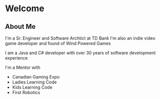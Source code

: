 # Welcome

## About Me

I'm a Sr. Engineer and Software Archtict at TD Bank
I'm also an indie video game developer and found of Wind Powered Games

I am a Java and C# developer with over 30 years of software development experience

I'm a Mentor with
* Canadian Gaming Expo
* Ladies Learning Code
* Kids Learning Code
* First Robotics



